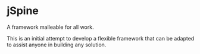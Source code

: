 # jSpine
A framework malleable for all work.

This is an initial attempt to develop a flexible framework that can be adapted to assist anyone in building any solution.
